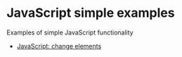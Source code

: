 # JavaScript simple examples

Examples of simple JavaScript functionality

- [JavaScript: change elements](js-change-element/)